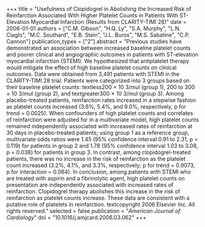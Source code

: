 +++
title = "Usefulness of Clopidogrel in Abolishing the Increased Risk of Reinfarction Associated With Higher Platelet Counts in Patients With ST-Elevation Myocardial Infarction (Results from CLARITY-TIMI 28)"
date = 2006-01-01
authors = ["C.M. Gibson", "H.Q. Ly", "S.A. Murphy", "L.N. Ciaglo", "M.C. Southard", "E.B. Stein", "J.L. Buros", "M.S. Sabatine", "C.P. Cannon"]
publication_types = ["2"]
abstract = "Previous studies have demonstrated an association between increased baseline platelet counts and poorer clinical and angiographic outcomes in patients with ST-elevation myocardial infarction (STEMI). We hypothesized that antiplatelet therapy would mitigate the effect of high baseline platelet counts on clinical outcomes. Data were obtained from 3,491 patients with STEMI in the CLARITY-TIMI 28 trial. Patients were categorized into 3 groups based on their baseline platelet counts: textless200 × 10                        3/$mu$l (group 1), 200 to 300 × 10                        3/$mu$l (group 2), and textgreater300 × 10                        3/$mu$l (group 3). Among placebo-treated patients, reinfarction rates increased in a stepwise fashion as platelet counts increased (3.6%, 5.4%, and 9.0%, respectively, p for trend = 0.0025). When confounders of high platelet counts and correlates of reinfarction were adjusted for in a multivariate model, high platelet counts remained independently associated with increased rates of reinfarction at 30 days in placebo-treated patients; using group 1 as a reference group, multivariate odds ratios were 1.45 (95% confidence interval 0.91 to 2.31, p = 0.119) for patients in group 2 and 1.78 (95% confidence interval 1.03 to 3.08, p = 0.038) for patients in group 3. In contrast, among clopidogrel-treated patients, there was no increase in the risk of reinfarction as the platelet count increased (3.2%, 4.1%, and 3.3%, respectively; p for trend = 0.9073, p for interaction = 0.064). In conclusion, among patients with STEMI who are treated with aspirin and a fibrinolytic agent, high platelet counts on presentation are independently associated with increased rates of reinfarction. Clopidogrel therapy abolishes this increase in the risk of reinfarction as platelet counts increase. These data are consistent with a putative role of platelets in reinfarction. textcopyright 2006 Elsevier Inc. All rights reserved."
selected = false
publication = "*American Journal of Cardiology*"
doi = "10.1016/j.amjcard.2006.03.062"
+++

